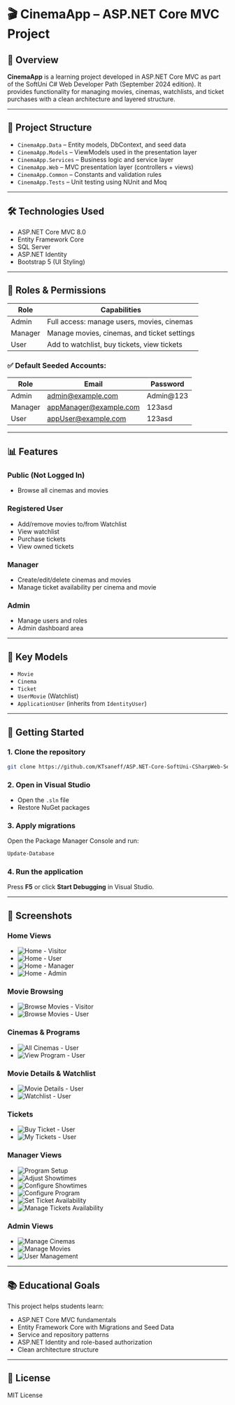 # 🎬 CinemaApp – ASP.NET Core MVC Project

## 🌟 Overview

**CinemaApp** is a learning project developed in ASP.NET Core MVC as part of the SoftUni C# Web Developer Path (September 2024 edition). It provides functionality for managing movies, cinemas, watchlists, and ticket purchases with a clean architecture and layered structure.

---

## 📂 Project Structure

* `CinemaApp.Data` – Entity models, DbContext, and seed data
* `CinemaApp.Models` – ViewModels used in the presentation layer
* `CinemaApp.Services` – Business logic and service layer
* `CinemaApp.Web` – MVC presentation layer (controllers + views)
* `CinemaApp.Common` – Constants and validation rules
* `CinemaApp.Tests` – Unit testing using NUnit and Moq

---

## 🛠 Technologies Used

* ASP.NET Core MVC 8.0
* Entity Framework Core
* SQL Server
* ASP.NET Identity
* Bootstrap 5 (UI Styling)

---

## 🔐 Roles & Permissions

| Role    | Capabilities                                |
| ------- | ------------------------------------------- |
| Admin   | Full access: manage users, movies, cinemas  |
| Manager | Manage movies, cinemas, and ticket settings |
| User    | Add to watchlist, buy tickets, view tickets |

### ✅ Default Seeded Accounts:

| Role    | Email                  | Password   |
| ------- | ---------------------- | ---------- |
| Admin   | admin@example.com      | Admin@123  |
| Manager | appManager@example.com | 123asd     |
| User    | appUser@example.com    | 123asd     |

---

## 📊 Features

### Public (Not Logged In)

* Browse all cinemas and movies

### Registered User

* Add/remove movies to/from Watchlist
* View watchlist
* Purchase tickets
* View owned tickets

### Manager

* Create/edit/delete cinemas and movies
* Manage ticket availability per cinema and movie

### Admin

* Manage users and roles
* Admin dashboard area

---

## 🧱 Key Models

* `Movie`
* `Cinema`
* `Ticket`
* `UserMovie` (Watchlist)
* `ApplicationUser` (inherits from `IdentityUser`)

---

## 🧪 Getting Started

### 1. Clone the repository

```bash
git clone https://github.com/KTsaneff/ASP.NET-Core-SoftUni-CSharpWeb-Sept-2024-CinemaApp.git
```

### 2. Open in Visual Studio

* Open the `.sln` file
* Restore NuGet packages

### 3. Apply migrations

Open the Package Manager Console and run:

```powershell
Update-Database
```

### 4. Run the application

Press **F5** or click **Start Debugging** in Visual Studio.

---

## 📸 Screenshots

### Home Views

* ![Home - Visitor](Assets/HomePage_VisitorView.png)
* ![Home - User](Assets/HomePage_UserView.png)
* ![Home - Manager](Assets/HomePage_ManagerView.png)
* ![Home - Admin](Assets/HomePage_AdminView.png)

### Movie Browsing

* ![Browse Movies - Visitor](Assets/BrowseMovies_VisitorView.png)
* ![Browse Movies - User](Assets/BrowseMovies_UserView.png)

### Cinemas & Programs

* ![All Cinemas - User](Assets/AllCinemas_UserView.png)
* ![View Program - User](Assets/ViewProgram_UserView.png)

### Movie Details & Watchlist

* ![Movie Details - User](Assets/MovieDetails_UserView.png)
* ![Watchlist - User](Assets/MyWatchlist_UserView.png)

### Tickets

* ![Buy Ticket - User](Assets/BuyTicket_UserView.png)
* ![My Tickets - User](Assets/MyTickets_UserView.png)

### Manager Views

* ![Program Setup](Assets/ProgramSetup_ManagerView.png)
* ![Adjust Showtimes](Assets/AdjustShowtimes_ManagerView.png)
* ![Configure Showtimes](Assets/ConfigureShowtimes_ManagerView.png)
* ![Configure Program](Assets/ConfigureProgram_ManagerView.png)
* ![Set Ticket Availability](Assets/SetTicketsAvailability_ManagerView.png)
* ![Manage Tickets Availability](Assets/ManageTicketsAvailability_ManagerView.png)

### Admin Views

* ![Manage Cinemas](Assets/ManageCinemas_AdminView.png)
* ![Manage Movies](Assets/ManageMovies_AdminView.png)
* ![User Management](Assets/UsersManagement_AdminView.png)

---

## 📚 Educational Goals

This project helps students learn:

* ASP.NET Core MVC fundamentals
* Entity Framework Core with Migrations and Seed Data
* Service and repository patterns
* ASP.NET Identity and role-based authorization
* Clean architecture structure

---

## 📄 License

MIT License
